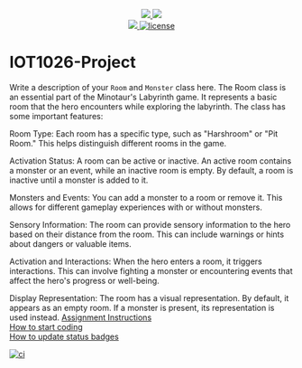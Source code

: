<p align="center">
	<a href="https://github.com/GwGibson/IOT1026-Project/actions/workflows/ci.yml">
    <img src="https://github.com/GwGibson/IOT1026-Project/actions/workflows/ci.yml/badge.svg"/>
    </a>
	<a href="https://github.com/GwGibson/IOT1026-Project/actions/workflows/formatting.yml">
    <img src="https://github.com/GwGibson/IOT1026-Project/actions/workflows/formatting.yml/badge.svg"/>
	<br/>
    <a href="https://codecov.io/gh/GwGibson/IOT1026-Project" > 
    <img src="https://codecov.io/gh/GwGibson/IOT1026-Project/branch/main/graph/badge.svg?token=JS0857X5JD"/> 
	<img title="MIT License" alt="license" src="https://img.shields.io/badge/license-MIT-informational?style=flat-square">	
    </a>
</p>

# IOT1026-Project
Write a description of your `Room` and `Monster` class here.
The Room class is an essential part of the Minotaur's Labyrinth game. It represents a basic room that the hero encounters while exploring the labyrinth. The class has some important features:

Room Type: Each room has a specific type, such as "Harshroom" or "Pit Room." This helps distinguish different rooms in the game.

Activation Status: A room can be active or inactive. An active room contains a monster or an event, while an inactive room is empty. By default, a room is inactive until a monster is added to it.

Monsters and Events: You can add a monster to a room or remove it. This allows for different gameplay experiences with or without monsters.

Sensory Information: The room can provide sensory information to the hero based on their distance from the room. This can include warnings or hints about dangers or valuable items.

Activation and Interactions: When the hero enters a room, it triggers interactions. This can involve fighting a monster or encountering events that affect the hero's progress or well-being.

Display Representation: The room has a visual representation. By default, it appears as an empty room. If a monster is present, its representation is used instead.
[Assignment Instructions](docs/instructions.md)  
[How to start coding](docs/how-to-use.md)  
[How to update status badges](docs/how-to-update-badges.md)

[![ci](https://github.com/harshhb11/IOT1026-Project/actions/workflows/ci.yml/badge.svg)](https://github.com/harshhb11/IOT1026-Project/actions/workflows/ci.yml)
